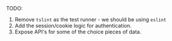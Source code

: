 TODO:

1. Remove `tslint` as the test runner - we should be using `eslint`
2. Add the session/cookie logic for authentication.
3. Expose API's for some of the choice pieces of data.
